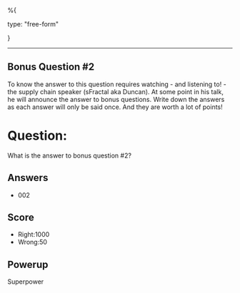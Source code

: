 %{

 type: "free-form"

}

---
## Bonus Question #2

To know the answer to this question requires
watching - and listening to! -
the supply chain speaker (sFractal aka Duncan).
At some point in his talk,
he will announce the answer to bonus questions.
Write down the answers as each answer will only be said once.
And they are worth a lot of points!

# Question:
What is the answer to bonus question #2?

## Answers
* 002

## Score
- Right:1000
- Wrong:50

## Powerup
Superpower
